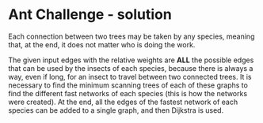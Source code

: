 # Ant Challenge - solution

Each connection between two trees may be taken by any species, meaning that, at the end, it does not matter who is doing the work.

The given input edges with the relative weights are **ALL** the possible edges that can be used by the insects of each species, because there is always a way, even if long, for an insect to travel between two connected trees. It is necessary to find the minimum scanning trees of each of these graphs to find the different fast networks of each species (this is how the networks were created). At the end, all the edges of the fastest network of each species can be added to a single graph, and then Dijkstra is used. 